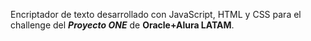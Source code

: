 


Encriptador de texto desarrollado con JavaScript, HTML y CSS para el challenge del **_Proyecto ONE_** de **Oracle+Alura LATAM**.






